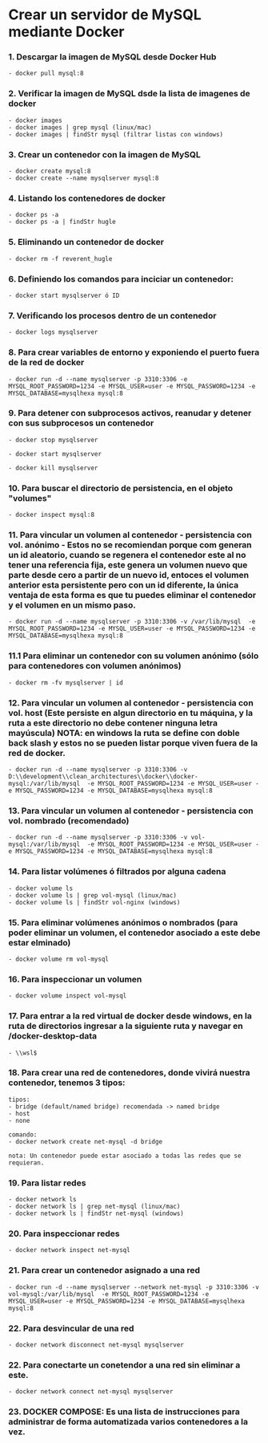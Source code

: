 # Crear un servidor de MySQL mediante Docker

### 1. Descargar la imagen de MySQL desde Docker Hub

```
- docker pull mysql:8
```

### 2. Verificar la imagen de MySQL dsde la lista de imagenes de docker

```
- docker images
- docker images | grep mysql (linux/mac)
- docker images | findStr mysql (filtrar listas con windows)
```

### 3. Crear un contenedor con la imagen de MySQL

```
- docker create mysql:8
- docker create --name mysqlserver mysql:8
```

### 4. Listando los contenedores de docker

```
- docker ps -a
- docker ps -a | findStr hugle
```

### 5. Eliminando un contenedor de docker

```
- docker rm -f reverent_hugle
```

### 6. Definiendo los comandos para inciciar un contenedor:

```
- docker start mysqlserver ó ID
```

### 7. Verificando los procesos dentro de un contenedor

```
- docker logs mysqlserver
```

### 8. Para crear variables de entorno y exponiendo el puerto fuera de la red de docker

```
- docker run -d --name mysqlserver -p 3310:3306 -e MYSQL_ROOT_PASSWORD=1234 -e MYSQL_USER=user -e MYSQL_PASSWORD=1234 -e MYSQL_DATABASE=mysqlhexa mysql:8
```

### 9. Para detener con subprocesos activos, reanudar y detener con sus subprocesos un contenedor

```
- docker stop mysqlserver

- docker start mysqlserver

- docker kill mysqlserver
```

### 10. Para buscar el directorio de persistencia, en el objeto "volumes"

```
- docker inspect mysql:8
```

### 11. Para vincular un volumen al contenedor - persistencia con vol. anónimo - Estos no se recomiendan porque com generan un id aleatorio, cuando se regenera el contenedor este al no tener una referencia fija, este genera un volumen nuevo que parte desde cero a partir de un nuevo id, entoces el volumen anterior esta persistente pero con un id diferente, la única ventaja de esta forma es que tu puedes eliminar el contenedor y el volumen en un mismo paso.

```
- docker run -d --name mysqlserver -p 3310:3306 -v /var/lib/mysql  -e MYSQL_ROOT_PASSWORD=1234 -e MYSQL_USER=user -e MYSQL_PASSWORD=1234 -e MYSQL_DATABASE=mysqlhexa mysql:8
```

### 11.1 Para eliminar un contenedor con su volumen anónimo (sólo para contenedores con volumen anónimos)

```
- docker rm -fv mysqlserver | id
```

### 12. Para vincular un volumen al contenedor - persistencia con vol. host (Este persiste en algun directorio en tu máquina, y la ruta a este directorio no debe contener ninguna letra mayúscula) NOTA: en windows la ruta se define con doble back slash y estos no se pueden listar porque viven fuera de la red de docker.

```
- docker run -d --name mysqlserver -p 3310:3306 -v D:\\development\\clean_architectures\\docker\\docker-mysql:/var/lib/mysql  -e MYSQL_ROOT_PASSWORD=1234 -e MYSQL_USER=user -e MYSQL_PASSWORD=1234 -e MYSQL_DATABASE=mysqlhexa mysql:8
```

### 13. Para vincular un volumen al contenedor - persistencia con vol. nombrado (recomendado)

```
- docker run -d --name mysqlserver -p 3310:3306 -v vol-mysql:/var/lib/mysql  -e MYSQL_ROOT_PASSWORD=1234 -e MYSQL_USER=user -e MYSQL_PASSWORD=1234 -e MYSQL_DATABASE=mysqlhexa mysql:8
```

### 14. Para listar volúmenes ó filtrados por alguna cadena

```
- docker volume ls
- docker volume ls | grep vol-mysql (linux/mac)
- docker volume ls | findStr vol-nginx (windows)
```

### 15. Para eliminar volúmenes anónimos o nombrados (para poder eliminar un volumen, el contenedor asociado a este debe estar elminado)

```
- docker volume rm vol-mysql
```

### 16. Para inspeccionar un volumen

```
- docker volume inspect vol-mysql
```

### 17. Para entrar a la red virtual de docker desde windows, en la ruta de directorios ingresar a la siguiente ruta y navegar en /docker-desktop-data

```
- \\wsl$
```

### 18. Para crear una red de contenedores, donde vivirá nuestra contenedor, tenemos 3 tipos:

```
tipos:
- bridge (default/named bridge) recomendada -> named bridge
- host
- none

comando:
- docker network create net-mysql -d bridge

nota: Un contenedor puede estar asociado a todas las redes que se requieran.
```

### 19. Para listar redes

```
- docker network ls
- docker network ls | grep net-mysql (linux/mac)
- docker network ls | findStr net-mysql (windows)
```

### 20. Para inspeccionar redes

```
- docker network inspect net-mysql
```

### 21. Para crear un contenedor asignado a una red

```
- docker run -d --name mysqlserver --network net-mysql -p 3310:3306 -v vol-mysql:/var/lib/mysql  -e MYSQL_ROOT_PASSWORD=1234 -e MYSQL_USER=user -e MYSQL_PASSWORD=1234 -e MYSQL_DATABASE=mysqlhexa mysql:8
```

### 22. Para desvincular de una red

```
- docker network disconnect net-mysql mysqlserver
```

### 22. Para conectarte un conetendor a una red sin eliminar a este.

```
- docker network connect net-mysql mysqlserver
```

### 23. DOCKER COMPOSE: Es una lista de instrucciones para administrar de forma automatizada varios contenedores a la vez.
